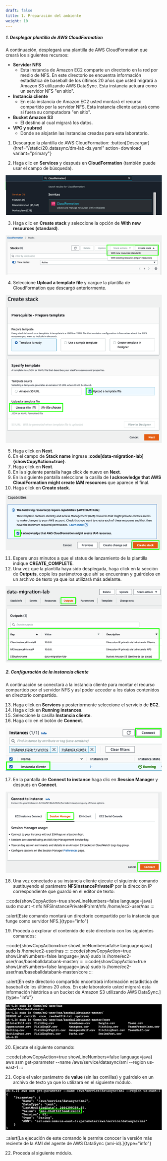 ```yaml
---
draft: false
title: 1. Preparación del ambiente
weight: 10
---
```

##### 1. Desplegar plantilla de AWS CloudFormation

A continuación, desplegará una plantilla de AWS CloudFormation que creará los siguientes recursos:

- **Servidor NFS**
    - Esta instancia de Amazon EC2 comparte un directorio en la red por medio de NFS. En este directorio se encuentra información estadística de baseball de los últimos 20 años que usted migrará a Amazon S3 utilizando AWS DataSync. Esta instancia actuará como un servidor NFS "en sitio".
- **Instancia cliente**
    - En esta instancia de Amazon EC2 usted montará el recurso compartido por la servidor NFS. Esta instancia cliente actuará como si fuera su computadora "en sitio".
- **Bucket Amazon S3**
    - El destino al cual migrará los datos.
- **VPC y subred**
    - Donde se alojarán las instancias creadas para esta laboratorio.


1. Descargue la plantilla de AWS CloudFormation: :button[Descargar]{href="/static/20_datasync/dm-lab-ds.yaml" action=download variant="primary"}

2. Haga clic en **Services** y después en **CloudFormation** (también puede usar el campo de búsqueda).

![CloudFormation](/static/images/ds/cloudformation1.png)

3. Haga clic en **Create stack** y seleccione la opción de **With new resources (standard)**.

![CloudFormation](/static/images/ds/cloudformation2.png)

4. Seleccione **Upload a template file** y cargue la plantilla de CloudFormation que descargó anteriormente.

![CloudFormation](/static/images/ds/cloudformation3.png)

5. Haga click en **Next**.
6. En el campo de **Stack name** ingrese **:code[data-migration-lab]{showCopyAction=true}**.
7. Haga click en **Next**.
8. En la siguiente pantalla haga click de nuevo en **Next**.
9. En la siguiente pantalla seleccione la casilla de **I acknowledge that AWS CloudFormation might create IAM resources** que aparece el final.
10. Haga click en **Create stack**.

![CloudFormation](/static/images/ds/acknowledgerole.png)

11. Espere unos minutos a que el status de lanzamiento de la plantilla indique **CREATE_COMPLETE**.
12. Una vez que la plantilla haya sido desplegada, haga click en la sección de **Outputs**, copie los parámetros que ahí se encuentran y guárdelos en un archivo de texto ya que los utilizará más adelante.

![Outputs](/static/images/ds/outputs.png)

##### 2. Configuración de la instancia cliente

A continuación se conectará a la instancia cliente para montar el recurso compartido por el servidor NFS y así poder acceder a los datos contenidos en directorio compartido.

13. Haga click en **Services** y posteriormente seleccione el servicio de **EC2**.
14. Haga click en **Running instances**.
15. Seleccione la casilla  **Instancia cliente**.
16. Haga clic en el botón de **Connect**.

![Connect to Linux Server](/static/images/ds/connect1.png)

17. En la pantalla de **Connect to instance** haga clic en **Session Manager** y después en **Connect**.

![Connect to Linux Server](/static/images/ds/connect2.png)

18. Una vez conectado a su instancia cliente ejecute el siguiente comando sustituyendo el parámetro **NFSInstancePrivateIP** por la dirección IP correspondiente que guardó en el editor de texto:

:::code{showCopyAction=true showLineNumbers=false language=java}
sudo mount -t nfs NFSInstancePrivateIP:/mnt/nfs /home/ec2-user/nas
:::

::alert[Este comando montará un directorio compartido por la instancia que funge como servidor NFS.]{type="info"}

19. Proceda a explorar el contenido de este directorio con los siguientes comandos:

:::code{showCopyAction=true showLineNumbers=false language=java}
sudo ls /home/ec2-user/nas
:::
:::code{showCopyAction=true showLineNumbers=false language=java}
sudo ls /home/ec2-user/nas/baseballdatabank-master/
:::
:::code{showCopyAction=true showLineNumbers=false language=java}
sudo ls /home/ec2-user/nas/baseballdatabank-master/core
:::

::alert[En este directorio compartido encontrará información estadística de baseball de los últimos 20 años. En este laboratorio usted migrará esta información histórica a un bucket de Amazon S3 utilizando AWS DataSync.]{type="info"}

![EC2 CLI](/static/images/ds/explorenfs.png)

20. Ejecute el siguiente comando:

:::code{showCopyAction=true showLineNumbers=false language=java}
aws ssm get-parameter --name /aws/service/datasync/ami --region us-east-1
:::

21. Copie el valor parámetro de **value** (sin las comillas) y guárdelo en un archivo de texto ya que lo utilizará en el siguiente módulo.

![Copy AMI id](/static/images/ds/copyami-id.png)

::alert[La ejecución de este comando le permite conocer la versión más reciente de la AMI del agente de AWS DataSync (ami-id).]{type="info"}

22. Proceda al siguiente módulo.